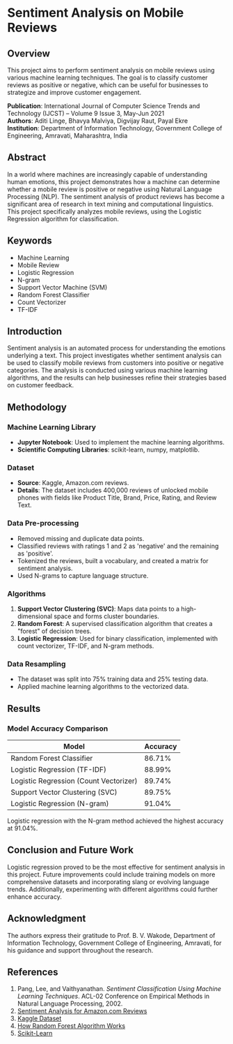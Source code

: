 # Sentiment Analysis on Mobile Reviews

## Overview
This project aims to perform sentiment analysis on mobile reviews using various machine learning techniques. The goal is to classify customer reviews as positive or negative, which can be useful for businesses to strategize and improve customer engagement.

**Publication**: International Journal of Computer Science Trends and Technology (IJCST) – Volume 9 Issue 3, May-Jun 2021  
**Authors**: Aditi Linge, Bhavya Malviya, Digvijay Raut, Payal Ekre  
**Institution**: Department of Information Technology, Government College of Engineering, Amravati, Maharashtra, India  

## Abstract
In a world where machines are increasingly capable of understanding human emotions, this project demonstrates how a machine can determine whether a mobile review is positive or negative using Natural Language Processing (NLP). The sentiment analysis of product reviews has become a significant area of research in text mining and computational linguistics. This project specifically analyzes mobile reviews, using the Logistic Regression algorithm for classification.

## Keywords
- Machine Learning
- Mobile Review
- Logistic Regression
- N-gram
- Support Vector Machine (SVM)
- Random Forest Classifier
- Count Vectorizer
- TF-IDF

## Introduction
Sentiment analysis is an automated process for understanding the emotions underlying a text. This project investigates whether sentiment analysis can be used to classify mobile reviews from customers into positive or negative categories. The analysis is conducted using various machine learning algorithms, and the results can help businesses refine their strategies based on customer feedback.

## Methodology

### Machine Learning Library
- **Jupyter Notebook**: Used to implement the machine learning algorithms.
- **Scientific Computing Libraries**: scikit-learn, numpy, matplotlib.

### Dataset
- **Source**: Kaggle, Amazon.com reviews.
- **Details**: The dataset includes 400,000 reviews of unlocked mobile phones with fields like Product Title, Brand, Price, Rating, and Review Text.

### Data Pre-processing
- Removed missing and duplicate data points.
- Classified reviews with ratings 1 and 2 as 'negative' and the remaining as 'positive'.
- Tokenized the reviews, built a vocabulary, and created a matrix for sentiment analysis.
- Used N-grams to capture language structure.

### Algorithms
1. **Support Vector Clustering (SVC)**: Maps data points to a high-dimensional space and forms cluster boundaries.
2. **Random Forest**: A supervised classification algorithm that creates a "forest" of decision trees.
3. **Logistic Regression**: Used for binary classification, implemented with count vectorizer, TF-IDF, and N-gram methods.

### Data Resampling
- The dataset was split into 75% training data and 25% testing data.
- Applied machine learning algorithms to the vectorized data.

## Results

### Model Accuracy Comparison

| Model                                  | Accuracy  |
|----------------------------------------|-----------|
| Random Forest Classifier               | 86.71%    |
| Logistic Regression (TF-IDF)           | 88.99%    |
| Logistic Regression (Count Vectorizer) | 89.74%    |
| Support Vector Clustering (SVC)        | 89.75%    |
| Logistic Regression (N-gram)           | 91.04%    |

Logistic regression with the N-gram method achieved the highest accuracy at 91.04%.

## Conclusion and Future Work
Logistic regression proved to be the most effective for sentiment analysis in this project. Future improvements could include training models on more comprehensive datasets and incorporating slang or evolving language trends. Additionally, experimenting with different algorithms could further enhance accuracy.

## Acknowledgment
The authors express their gratitude to Prof. B. V. Wakode, Department of Information Technology, Government College of Engineering, Amravati, for his guidance and support throughout the research.

## References
1. Pang, Lee, and Vaithyanathan. *Sentiment Classification Using Machine Learning Techniques*. ACL-02 Conference on Empirical Methods in Natural Language Processing, 2002.
2. [Sentiment Analysis for Amazon.com Reviews](https://www.researchgate.net/publication/332622380_SENTIMENT_ANALYSIS_FOR_AMAZONCOM_REVIEWS)
3. [Kaggle Dataset](https://www.kaggle.com/benroshan/sentiment-analysis-amazon-reviews)
4. [How Random Forest Algorithm Works](https://medium.com/@synced/how-random-forest-algorithm-works-in-machine-learning-3c0fe15b6674)
5. [Scikit-Learn](https://scikit-learn.org/stable/)
